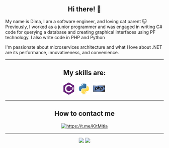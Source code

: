 <h2 align="center">Hi there! 👋</h2>

My name is Dima, I am a software engineer, and loving cat parent :cat: <br>
Previously, I worked as a junior programmer and was engaged in writing C# code for querying a database and creating graphical interfaces using PF technology. I also write code in PHP and Python

I'm passionate about microservices architecture and what I love about .NET are its performance, innovativeness, and convenience.

<hr>

<h2 align="center">My skills are:</h2>

<div>
  <p align="center">
    <img src="https://github.com/devicons/devicon/blob/master/icons/csharp/csharp-plain.svg"  title="csharp" alt="csharp" width="40" height="40"/>&nbsp;
    <img src="https://github.com/devicons/devicon/blob/master/icons/python/python-original.svg" title="python" alt="python" width="40" height="40"/>&nbsp;
    <img src="https://github.com/devicons/devicon/blob/master/icons/php/php-original.svg"  title="php" alt="php" width="40" height="40"/>&nbsp;    
  </p>
</div>

<hr>

<h2 align="center">How to contact me</h2>

<p align="center">
<a href="https://t.me/KitMitia" target="blank"><img align="center" src="https://upload.wikimedia.org/wikipedia/commons/thumb/8/83/Telegram_2019_Logo.svg/800px-Telegram_2019_Logo.svg.png" alt="https://t.me/KitMitia" height="40" width="40" /></a>
</p>

<hr>

<p align="center">
  <img height="180em" src="https://github-readme-streak-stats.herokuapp.com/?user=kitdim&theme=dark&line_height=0"></img>
  <img height="180em" src="https://github-readme-stats.vercel.app/api/top-langs/?username=kitdim&layout=compact&theme=dark&langs_count=6"></img>
</p>

<!--
**kitdim/kitdim** is a ✨ _special_ ✨ repository because its `README.md` (this file) appears on your GitHub profile.

Here are some ideas to get you started:

- 🔭 I’m currently working on ...
- 🌱 I’m currently learning ...
- 👯 I’m looking to collaborate on ...
- 🤔 I’m looking for help with ...
- 💬 Ask me about ...
- 📫 How to reach me: ...
- 😄 Pronouns: ...
- ⚡ Fun fact: ...
-->
